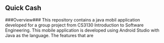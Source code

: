 ## Quick Cash ##
###Overview###
This repository contains a java mobil application developed for a group project from CS3130 Introduction to Software Engineering. This mobile application is developed using Android Studio with Java as the language.
The features that are 
